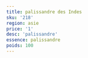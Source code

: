 ```yaml
---
title: palissandre des Indes
sku: '218'
region: asie
price: '1'
desc: 'palissandre'
essence: palissandre
poids: 100
---
```

